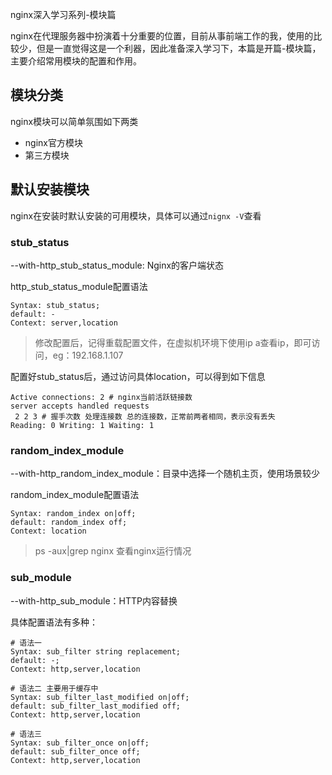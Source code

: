 nginx深入学习系列-模块篇

nginx在代理服务器中扮演着十分重要的位置，目前从事前端工作的我，使用的比较少，但是一直觉得这是一个利器，因此准备深入学习下，本篇是开篇-模块篇，主要介绍常用模块的配置和作用。

<!-- more -->
## 模块分类
nginx模块可以简单氛围如下两类
* nginx官方模块
* 第三方模块

## 默认安装模块
nginx在安装时默认安装的可用模块，具体可以通过`nignx -V`查看

### stub_status
--with-http_stub_status_module: Nginx的客户端状态

http_stub_status_module配置语法
```shell
Syntax: stub_status;
default: -
Context: server,location
```

> 修改配置后，记得重载配置文件，在虚拟机环境下使用ip a查看ip，即可访问，eg：192.168.1.107

配置好stub_status后，通过访问具体location，可以得到如下信息
```shell
Active connections: 2 # nginx当前活跃链接数
server accepts handled requests
 2 2 3 # 握手次数 处理连接数 总的连接数，正常前两者相同，表示没有丢失
Reading: 0 Writing: 1 Waiting: 1 
```

### random_index_module
--with-http_random_index_module：目录中选择一个随机主页，使用场景较少

random_index_module配置语法
```shell
Syntax: random_index on|off;
default: random_index off;
Context: location
```

> ps -aux|grep nginx 查看nginx运行情况

### sub_module
--with-http_sub_module：HTTP内容替换

具体配置语法有多种：
```shell
# 语法一
Syntax: sub_filter string replacement;
default: -;
Context: http,server,location

# 语法二 主要用于缓存中
Syntax: sub_filter_last_modified on|off;
default: sub_filter_last_modified off;
Context: http,server,location

# 语法三
Syntax: sub_filter_once on|off;
default: sub_filter_once off;
Context: http,server,location
```
